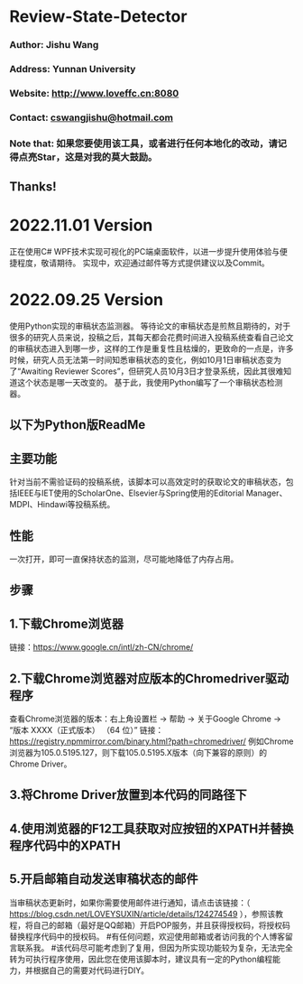 # Review-State-Detector

### Author: Jishu Wang
### Address: Yunnan University
### Website: http://www.loveffc.cn:8080
### Contact: cswangjishu@hotmail.com
### Note that: 如果您要使用该工具，或者进行任何本地化的改动，请记得点亮Star，这是对我的莫大鼓励。
## Thanks!


# 2022.11.01 Version
正在使用C# WPF技术实现可视化的PC端桌面软件，以进一步提升使用体验与便捷程度，敬请期待。
实现中，欢迎通过邮件等方式提供建议以及Commit。

# 2022.09.25 Version 
使用Python实现的审稿状态监测器。
等待论文的审稿状态是煎熬且期待的，对于很多的研究人员来说，投稿之后，其每天都会花费时间进入投稿系统查看自己论文的审稿状态进入到哪一步，这样的工作是重复性且枯燥的，更致命的一点是，许多时候，研究人员无法第一时间知悉审稿状态的变化，例如10月1日审稿状态变为了“Awaiting Reviewer Scores”，但研究人员10月3日才登录系统，因此其很难知道这个状态是哪一天改变的。
基于此，我使用Python编写了一个审稿状态检测器。

## 以下为Python版ReadMe
## 主要功能
针对当前不需验证码的投稿系统，该脚本可以高效定时的获取论文的审稿状态，包括IEEE与IET使用的ScholarOne、Elsevier与Spring使用的Editorial Manager、MDPI、Hindawi等投稿系统。
## 性能
一次打开，即可一直保持状态的监测，尽可能地降低了内存占用。
## 步骤
## 1.下载Chrome浏览器
链接：https://www.google.cn/intl/zh-CN/chrome/
## 2.下载Chrome浏览器对应版本的Chromedriver驱动程序
查看Chrome浏览器的版本：右上角设置栏 -> 帮助 -> 关于Google Chrome -> “版本 XXXX（正式版本） （64 位）”
链接：https://registry.npmmirror.com/binary.html?path=chromedriver/
例如Chrome浏览器为105.0.5195.127，则下载105.0.5195.X版本（向下兼容的原则）的Chrome Driver。
## 3.将Chrome Driver放置到本代码的同路径下
## 4.使用浏览器的F12工具获取对应按钮的XPATH并替换程序代码中的XPATH
## 5.开启邮箱自动发送审稿状态的邮件
当审稿状态更新时，如果你需要使用邮件进行通知，请点击该链接：（ https://blog.csdn.net/LOVEYSUXIN/article/details/124274549 ），参照该教程，将自己的邮箱（最好是QQ邮箱）开启POP服务，并且获得授权码，将授权码替换程序代码中的授权码。
#有任何问题，欢迎使用邮箱或者访问我的个人博客留言联系我。
#该代码尽可能考虑到了复用，但因为所实现功能较为复杂，无法完全转为可执行程序使用，因此您在使用该脚本时，建议具有一定的Python编程能力，并根据自己的需要对代码进行DIY。

